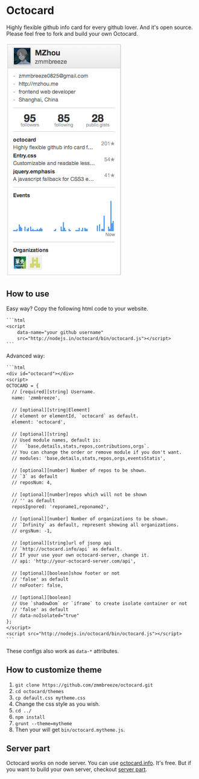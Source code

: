 Octocard
===
Highly flexible github info card for every github lover. And it's open source. Please feel free to fork and build your own Octocard.

![screenshot](./images/screenshot.png)

How to use
---
Easy way? Copy the following html code to your website.

    ```html
    <script
        data-name="your github username"
        src="http://nodejs.in/octocard/bin/octocard.js"></script>
    ```

Advanced way:

    ```html
    <div id="octocard"></div>
    <script>
    OCTOCARD = {
      // [required][string] Username.
      name: 'zmmbreeze',

      // [optional][string|Element]
      // element or elementId, `octocard` as default.
      element: 'octocard',

      // [optional][string]
      // Used module names, default is:
      //   `base,details,stats,repos,contributions,orgs`.
      // You can change the order or remove module if you don't want.
      // modules: 'base,details,stats,repos,orgs,eventsStatis',

      // [optional][number] Number of repos to be shown.
      // `3` as default
      // reposNum: 4,

      // [optional][number]repos which will not be shown
      // '' as default
      reposIgnored: 'reponame1,reponame2',

      // [optional][number] Number of organizations to be shown.
      // `Infinity` as default, represent showing all organizations.
      // orgsNum: -1,

      // [optional][string]url of jsonp api
      // `http://octocard.info/api` as default.
      // If your use your own octocard-server, change it.
      // api: 'http://your-octocard-server.com/api',

      // [optional][boolean]show footer or not
      // 'false' as default
      // noFooter: false,

      // [optional][boolean]
      // Use `shadowDom` or `iframe` to create isolate container or not
      // 'false' as default
      // data-noIsolated="true"
    };
    </script>
    <script src="http://nodejs.in/octocard/bin/octocard.js"></script>
    ```

These configs also work as `data-*` attributes.

How to customize theme
---

1. `git clone https://github.com/zmmbreeze/octocard.git`
2. `cd octocard/themes`
3. `cp default.css mytheme.css`
4. Change the css style as you wish.
5. `cd ../`
6. `npm install`
7. `grunt --theme=mytheme`
8. Then your will get `bin/octocard.mytheme.js`.


Server part
---
Octocard works on node server. You can use [octocard.info](http://octocard.info/). It's free. But if you want to build your own server, checkout [server part](https://github.com/zmmbreeze/octocard-server).





